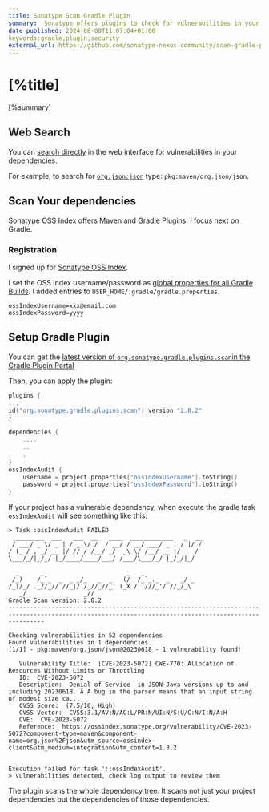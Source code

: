 ```yaml
---
title: Sonatype Scan Gradle Plugin
summary:  Sonatype offers plugins to check for vulnerabilities in your dependencies.
date_published: 2024-08-08T11:07:04+01:00
keywords:gradle,plugin,security
external_url: https://github.com/sonatype-nexus-community/scan-gradle-plugin/#readme
---
```


# [%title]

[%summary]

## Web Search

You can [search directly](https://ossindex.sonatype.org) in the web interface for vulnerabilities in your dependencies.

For example, to search for [`org.json:json`](https://ossindex.sonatype.org/component/pkg:maven/org.json/json) type: `pkg:maven/org.json/json`.

## Scan Your dependencies

Sonatype OSS Index offers [Maven](https://sonatype.github.io/ossindex-maven/maven-plugin/) and [Gradle](https://github.com/sonatype-nexus-community/scan-gradle-plugin/#readme) Plugins. I  focus next on Gradle.

### Registration

I signed up for [Sonatype OSS Index](https://ossindex.sonatype.org).

I set the OSS Index username/password as [global properties for all Gradle Builds](https://blog.mrhaki.com/2015/10/gradle-goodness-setting-global.html). I added entries to `USER_HOME/.gradle/gradle.properties`.

```properties 
ossIndexUsername=xxx@email.com
ossIndexPassword=yyyy
```

## Setup Gradle Plugin

You can get the [latest version of `org.sonatype.gradle.plugins.scan`in the Gradle Plugin Portal](https://plugins.gradle.org/plugin/org.sonatype.gradle.plugins.scan )

Then, you can apply the plugin:

```kotlin
plugins {
...
id("org.sonatype.gradle.plugins.scan") version "2.8.2"
}

dependencies {
    ....
    ..
    .
}
ossIndexAudit {
    username = project.properties["ossIndexUsername"].toString()
    password = project.properties["ossIndexPassword"].toString()
}
```

If your project has a vulnerable dependency, when execute the gradle task `ossIndexAudit`  will see something like this:

```
> Task :ossIndexAudit FAILED
  ________  ___   ___  __   ____  ____________   _  __
 / ___/ _ \/ _ | / _ \/ /  / __/ / __/ ___/ _ | / |/ /
/ (_ / , _/ __ |/ // / /__/ _/  _\ \/ /__/ __ |/    /
\___/_/|_/_/ |_/____/____/___/ /___/\___/_/ |_/_/|_/

  _      _                       _   _
 /_)    /_`_  _  _ _/_   _  _   (/  /_`_._  _   _/ _
/_)/_/ ._//_// //_|/ /_//_//_' (_X /  ///_'/ //_/_\
   _/                _//
Gradle Scan version: 2.8.2
------------------------------------------------------------------------------------------------------------------------------------------------------

Checking vulnerabilities in 52 dependencies
Found vulnerabilities in 1 dependencies
[1/1] - pkg:maven/org.json/json@20230618 - 1 vulnerability found!

   Vulnerability Title:  [CVE-2023-5072] CWE-770: Allocation of Resources Without Limits or Throttling
   ID:  CVE-2023-5072
   Description:  Denial of Service  in JSON-Java versions up to and including 20230618. Â A bug in the parser means that an input string of modest size ca...
   CVSS Score:  (7.5/10, High)
   CVSS Vector:  CVSS:3.1/AV:N/AC:L/PR:N/UI:N/S:U/C:N/I:N/A:H
   CVE:  CVE-2023-5072
   Reference:  https://ossindex.sonatype.org/vulnerability/CVE-2023-5072?component-type=maven&component-name=org.json%2Fjson&utm_source=ossindex-client&utm_medium=integration&utm_content=1.8.2


Execution failed for task '::ossIndexAudit'.
> Vulnerabilities detected, check log output to review them
```

The plugin scans the whole dependency tree. It scans not just your project dependencies but the dependencies of those dependencies.